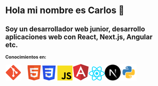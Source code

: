 # Hola mi nombre es Carlos 👋

## Soy un desarrollador web junior, desarrollo aplicaciones web con React, Next.js, Angular etc.
 
**Conocimientos en:**

<img src="img/Git_icon.svg" alt="git" width="50" style="margin-right: 20px;"><img src="img/HTML5_logo.svg" alt="git" width="42"><img src="img/CSS3_logo.svg" alt="git" width="50"><img src="img/JavaScript-logo.svg" alt="git" width="50"><img src="img/angular.svg" alt="angular" width="50"><img src="img/react.svg" alt="react" width="50"><img src="img/N-js.svg" alt="next.js" width="50"><img src="img/Python-logo.svg" alt="python" width="50">

<!--
**carlos1297/carlos1297** is a ✨ _special_ ✨ repository because its `README.md` (this file) appears on your GitHub profile.

Here are some ideas to get you started:

- 🔭 I’m currently working on ...
- 🌱 I’m currently learning ...
- 👯 I’m looking to collaborate on ...
- 🤔 I’m looking for help with ...
- 💬 Ask me about ...
- 📫 How to reach me: ...
- 😄 Pronouns: ...
- ⚡ Fun fact: ...
-->
